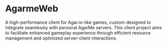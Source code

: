 # AgarmeWeb
A high-performance client for Agar.io-like games, custom-designed to integrate seamlessly with personal AgarMe servers. This client project aims to facilitate enhanced gameplay experience through efficient resource management and optimized server-client interactions.
